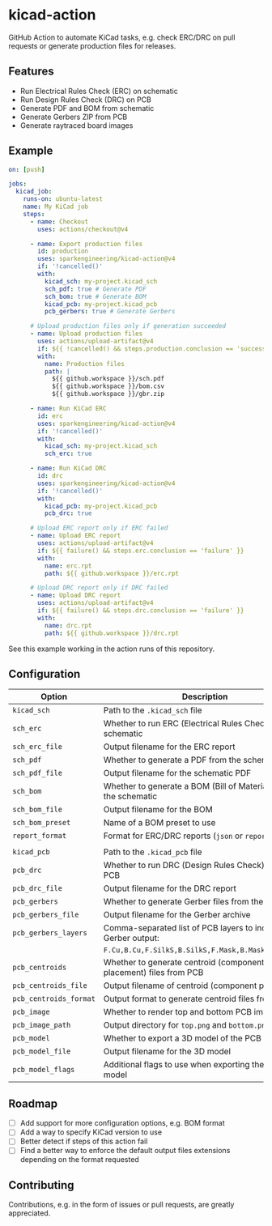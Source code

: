 # kicad-action

GitHub Action to automate KiCad tasks, e.g. check ERC/DRC on pull requests or
generate production files for releases.

## Features

- Run Electrical Rules Check (ERC) on schematic
- Run Design Rules Check (DRC) on PCB
- Generate PDF and BOM from schematic
- Generate Gerbers ZIP from PCB
- Generate raytraced board images

## Example

```yaml
on: [push]

jobs:
  kicad_job:
    runs-on: ubuntu-latest
    name: My KiCad job
    steps:
      - name: Checkout
        uses: actions/checkout@v4

      - name: Export production files
        id: production
        uses: sparkengineering/kicad-action@v4
        if: '!cancelled()'
        with:
          kicad_sch: my-project.kicad_sch
          sch_pdf: true # Generate PDF
          sch_bom: true # Generate BOM
          kicad_pcb: my-project.kicad_pcb
          pcb_gerbers: true # Generate Gerbers

      # Upload production files only if generation succeeded
      - name: Upload production files
        uses: actions/upload-artifact@v4
        if: ${{ !cancelled() && steps.production.conclusion == 'success' }}
        with:
          name: Production files
          path: |
            ${{ github.workspace }}/sch.pdf
            ${{ github.workspace }}/bom.csv
            ${{ github.workspace }}/gbr.zip

      - name: Run KiCad ERC
        id: erc
        uses: sparkengineering/kicad-action@v4
        if: '!cancelled()'
        with:
          kicad_sch: my-project.kicad_sch
          sch_erc: true

      - name: Run KiCad DRC
        id: drc
        uses: sparkengineering/kicad-action@v4
        if: '!cancelled()'
        with:
          kicad_pcb: my-project.kicad_pcb
          pcb_drc: true

      # Upload ERC report only if ERC failed
      - name: Upload ERC report
        uses: actions/upload-artifact@v4
        if: ${{ failure() && steps.erc.conclusion == 'failure' }}
        with:
          name: erc.rpt
          path: ${{ github.workspace }}/erc.rpt

      # Upload DRC report only if DRC failed
      - name: Upload DRC report
        uses: actions/upload-artifact@v4
        if: ${{ failure() && steps.drc.conclusion == 'failure' }}
        with:
          name: drc.rpt
          path: ${{ github.workspace }}/drc.rpt
```

See this example working in the action runs of this repository.

## Configuration
| Option               | Description                                                      | Default                      |
|----------------------|------------------------------------------------------------------|------------------------------|
| `kicad_sch`          | Path to the `.kicad_sch` file                                    |                              |
| `sch_erc`            | Whether to run ERC (Electrical Rules Check) on the schematic     | `false`                      |
| `sch_erc_file`       | Output filename for the ERC report                               | `erc.rpt`                    |
| `sch_pdf`            | Whether to generate a PDF from the schematic                     | `false`                      |
| `sch_pdf_file`       | Output filename for the schematic PDF                            | `sch.pdf`                    |
| `sch_bom`            | Whether to generate a BOM (Bill of Materials) from the schematic | `false`                      |
| `sch_bom_file`       | Output filename for the BOM                                      | `bom.csv`                    |
| `sch_bom_preset`     | Name of a BOM preset to use                                      |                              |
| `report_format`      | Format for ERC/DRC reports (`json` or `report`)                  | `report`                     |
|                      |                                                                  |                              |
| `kicad_pcb`          | Path to the `.kicad_pcb` file                                    |                              |
| `pcb_drc`            | Whether to run DRC (Design Rules Check) on the PCB               | `false`                      |
| `pcb_drc_file`       | Output filename for the DRC report                               | `drc.rpt`                    |
| `pcb_gerbers`        | Whether to generate Gerber files from the PCB                    | `false`                      |
| `pcb_gerbers_file`   | Output filename for the Gerber archive                           | `gbr.zip`                    |
| `pcb_gerbers_layers` | Comma-separated list of PCB layers to include in Gerber output:  |                              |
|                      | `F.Cu,B.Cu,F.SilkS,B.SilkS,F.Mask,B.Mask,Edge.Cuts`              |                              |
| `pcb_centroids`      | Whether to generate centroid (component placement) files from PCB| `false`                      |
| `pcb_centroids_file` | Output filename of centroid (component placement)                | `cnt.pos`                    |
| `pcb_centroids_format`| Output format to generate centroid files from PCB               | `ascii`                      |
| `pcb_image`          | Whether to render top and bottom PCB images                      | `false`                      |
| `pcb_image_path`     | Output directory for `top.png` and `bottom.png`                  | `images`                     |
| `pcb_model`          | Whether to export a 3D model of the PCB                          | `false`                      |
| `pcb_model_file`     | Output filename for the 3D model                                 | `pcb.step`                   |
| `pcb_model_flags`    | Additional flags to use when exporting the STEP model            | See [action.yml](action.yml) |

## Roadmap

- [ ] Add support for more configuration options, e.g. BOM format
- [ ] Add a way to specify KiCad version to use
- [ ] Better detect if steps of this action fail
- [ ] Find a better way to enforce the default output files extensions depending on the format requested

## Contributing

Contributions, e.g. in the form of issues or pull requests, are greatly appreciated.
